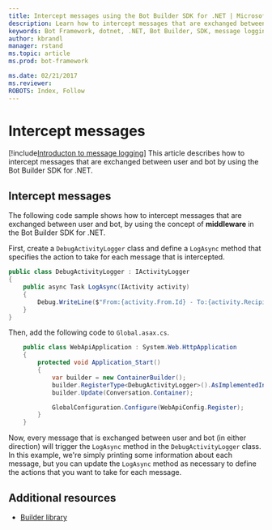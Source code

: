 ```yaml
---
title: Intercept messages using the Bot Builder SDK for .NET | Microsoft Docs
description: Learn how to intercept messages that are exchanged between user and bot by using the Bot Builder SDK for .NET.
keywords: Bot Framework, dotnet, .NET, Bot Builder, SDK, message logging, intercept message, inspect message, middleware
author: kbrandl
manager: rstand
ms.topic: article
ms.prod: bot-framework

ms.date: 02/21/2017
ms.reviewer:
ROBOTS: Index, Follow
---
```


# Intercept messages

<!--
> [!div class="op_single_selector"]
> * [.NET](~/dotnet/howto-middleware.md)
> * [Node.js](~/nodejs/middleware.md)
>
-->

[!include[Introducton to message logging](~/includes/snippet-message-logging-intro.md)]
This article describes how to intercept messages that are exchanged between user and bot by using the Bot Builder SDK for .NET. 

## Intercept messages

The following code sample shows how to intercept messages that are exchanged between user and bot, 
by using the concept of **middleware** in the Bot Builder SDK for .NET. 

First, create a `DebugActivityLogger` class and define a `LogAsync` method that specifies the action to take for each message that is intercepted. 

```cs
public class DebugActivityLogger : IActivityLogger
{
    public async Task LogAsync(IActivity activity)
    {
        Debug.WriteLine($"From:{activity.From.Id} - To:{activity.Recipient.Id} - Message:{activity.AsMessageActivity()?.Text}");
    }
}
```

Then, add the following code to `Global.asax.cs`. 

```cs
	public class WebApiApplication : System.Web.HttpApplication
	{
        protected void Application_Start()
        {
            var builder = new ContainerBuilder();
            builder.RegisterType<DebugActivityLogger>().AsImplementedInterfaces().InstancePerDependency();
            builder.Update(Conversation.Container);

            GlobalConfiguration.Configure(WebApiConfig.Register);
        }
    }
```

Now, every message that is exchanged between user and bot (in either direction) will trigger the 
`LogAsync` method in the `DebugActivityLogger` class. 
In this example, we're simply printing some information about each message, but you can 
update the `LogAsync` method as necessary to define the actions that you want to take for each message. 

## Additional resources

- [Builder library][builderLibrary]

[builderLibrary]: https://docs.botframework.com/en-us/csharp/builder/sdkreference/d3/ddb/namespace_microsoft_1_1_bot_1_1_builder.html
